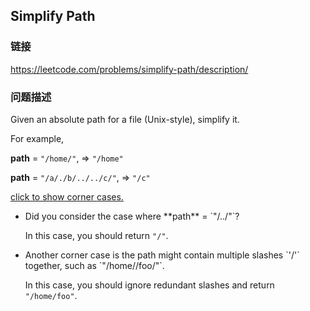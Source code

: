 ## Simplify Path  
### 链接  
https://leetcode.com/problems/simplify-path/description/  
### 问题描述
Given an absolute path for a file (Unix-style), simplify it.

For example,<br />
**path** = `"/home/"`, => `"/home"`<br />
**path** = `"/a/./b/../../c/"`, => `"/c"`<br />


[click to show corner cases.](#)


<ul>
<li>Did you consider the case where **path** = `"/../"`?<br />
In this case, you should return `"/"`.</li>
<li>Another corner case is the path might contain multiple slashes `'/'` together, such as `"/home//foo/"`.<br />
In this case, you should ignore redundant slashes and return `"/home/foo"`.</li>

